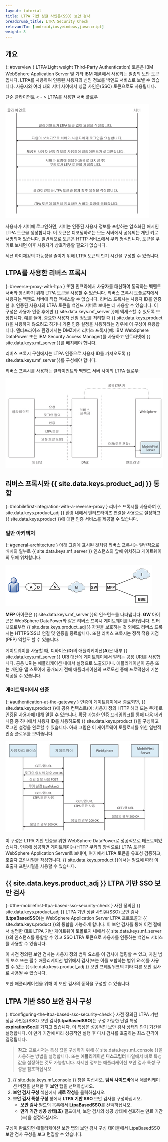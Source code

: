 ```yaml
---
layout: tutorial
title: LTPA 기반 싱글 사인온(SSO) 보안 검사
breadcrumb_title: LTPA Security Check
relevantTo: [android,ios,windows,javascript]
weight: 8
---
```

<!-- NLS_CHARSET=UTF-8 -->
## 개요
{: #overview }
LTPA(Light weight Third-Party Authentication) 토큰은 IBM WebSphere Application Server 및 기타 IBM 제품에서 사용되는 일종의 보안 토큰입니다. LTPA를 사용하여 인증된 사용자의 신임 정보를 백엔드 서비스로 보낼 수 있습니다. 사용자와 여러 대의 서버 사이에서 싱글 사인온(SSO) 토큰으로도 사용됩니다.

단순 클라이언트 < - > LTPA를 사용한 서버 플로우

![단순 LTPA 기반 클라이언트 <-> 서버 플로우](ltpa_simple_client_server.jpg)

사용자가 서버에 로그인하면, 서버는 인증된 사용자 정보를 포함하는 암호화된 해시인 LTPA 토큰을 생성합니다. 이 토큰은 디코딩하려는 모든 서버에서 공유되는 개인 키로 서명되어 있습니다. 일반적으로 토큰은 HTTP 서비스에서 쿠키 형식입니다. 토큰을 쿠키로 보내면 이후 사용자가 상호작용할 필요가 없습니다.

세션 하이재킹의 가능성을 줄이기 위해 LTPA 토큰의 만기 시간을 구성할 수 있습니다.

## LTPA를 사용한 리버스 프록시
{: #reverse-proxy-with-ltpa }
또한 인프라에서 사용자를 대신하여 동작하는 백엔드 서버와 통신하기 위해 LTPA 토큰을 사용할 수 있습니다. 리버스 프록시 토폴로지에서 사용자는 백엔드 서버에 직접 액세스할 수 없습니다. 리버스 프록시는 사용자 ID를 인증한 후 인증된 사용자의 LTPA 토큰을 백엔드 서버로 보내는 데 사용할 수 있습니다. 이 구성은 사용자 인증 후에만 {{ site.data.keys.mf_server }}에 액세스할 수 있도록 보장합니다. 예를 들어, 중요한 사용자 신임 정보를 처리할 때 {{ site.data.keys.product }}을 사용하지 않으려고 하거나 기존 인증 설정을 사용하려는 경우에 이 구성이 유용합니다. 엔터프라이즈 환경에서는 DMZ에서 리버스 프록시(예: IBM WebSphere DataPower 또는 IBM Security Access Manager)를 사용하고 인트라넷에 {{ site.data.keys.mf_server }}를 배치해야 합니다.

리버스 프록시 구현에서는 LTPA 인증으로 사용자 ID를 가져오도록 {{ site.data.keys.mf_server }}를 구성해야 합니다.

리버스 프록시를 사용하는 클라이언트와 백엔드 서버 사이의 LTPA 플로우:

![리버스 프록시 LTPA 플로우](ltpa_reverse_proxy.jpg)

## 리버스 프록시와 {{ site.data.keys.product_adj }} 통합
{: #mobilefirst-integration-with-a-reverse-proxy }
리버스 프록시를 사용하여 {{ site.data.keys.product_adj }} 환경 내에서 엔터프라이즈 연결을 사용으로 설정하고 {{ site.data.keys.product }}에 대한 인증 서비스를 제공할 수 있습니다.

### 일반 아키텍처
{: #general-architecture }
아래 그림에 표시된 것처럼 리버스 프록시는 일반적으로 배치의 일부로 {{ site.data.keys.mf_server }} 인스턴스의 앞에 위치하고 게이트웨이의 뒤에 위치합니다.

![ 리버스 프록시와 통합](reverse_proxy_integ.jpg)

**MFP** 아이콘은 {{ site.data.keys.mf_server }}의 인스턴스를 나타냅니다. **GW** 아이콘은 WebSphere DataPower와 같은 리버스 프록시 게이트웨이를 나타냅니다. 인터넷으로부터 {{ site.data.keys.product_adj }} 자원을 보호하는 것 외에도 리버스 프록시는 HTTPS(SSL) 연결 및 인증을 종료합니다. 또한 리버스 프록시는 정책 적용 지점(PEP) 역할도 할 수
있습니다.

게이트웨이를 사용할 때, 디바이스(**D**)의 애플리케이션(**A**)은 내부 {{ site.data.keys.mf_server }} URI 대신에 게이트웨이에서 알리는 공용 URI를 사용합니다. 공용 URI는 애플리케이션 내에서 설정으로 노출되거나. 애플리케이션이 공용 또는 개인용 앱 스토어에 공개되기 전에 애플리케이션의 프로모션 중에 프로덕션에 기본 제공될 수 있습니다.

### 게이트웨이에서 인증
{: #authentication-at-the-gateway }
인증이 게이트웨이에서 종료되면, {{ site.data.keys.product }}에 공유 컨텍스트(예: 사용자 정의 HTTP 헤더 또는 쿠키)로 인증된 사용자에 대해 알릴 수 있습니다. 확장 가능한 인증 프레임워크를 통해 다음 메커니즘 중 하나에서 사용자 ID를 사용하도록 {{ site.data.keys.product }}을 구성하고 로그인 설정을 완료할 수 있습니다. 아래 그림은 이 게이트웨이 토폴로지를 위한 일반적 인증 플로우를 보여줍니다.

![인증 플로우](mf_reverse_proxy_integ_authentication_flow.jpg)

이 구성은 LTPA 기반 인증을 위한 WebSphere DataPower로 성공적으로 테스트되었습니다. 인증에 성공하면 게이트웨이는(HTTP 쿠키의 양식으로) LTPA 토큰을 WebSphere Application Server로 보내며, 여기에서 LTPA 토큰을 유효성 검증하고, 호출자 프린시펄을 작성합니다. {{ site.data.keys.product }}에서는 필요에 따라 이 호출자 프린시펄을 사용할 수 있습니다.

##  {{ site.data.keys.product_adj }} LTPA 기반 SSO 보안 검사
{: #the-mobilefirst-ltpa-based-sso-security-check }
사전 정의된 {{ site.data.keys.product_adj }} LTPA 기반 싱글 사인온(SSO) 보안 검사(**LtpaBasedSSO**)는 WebSphere Application Server LTPA 프로토콜과 {{ site.data.keys.product }}의 통합을 가능하게 합니다. 이 보안 검사를 통해 이전 절에서 설명한 대로 LTPA 기반 게이트웨이 토폴로지 내에서 {{ site.data.keys.mf_server }}의 인스턴스를 통합할 수 있고 SSO LTPA 토큰으로 사용자를 인증하는 백엔드 서비스를 사용할 수 있습니다.

이 사전 정의된 보안 검사는 사용자 정의 범위 요소를 이 검사에 맵핑할 수 있고, 자원 범위 보호 또는 필수 애플리케이션 범위에서 검사(또는 이를 포함하는 범위 요소)를 사용할 수 있는 {{ site.data.keys.product_adj }} 보안 프레임워크의 기타 다른 보안 검사로 사용될 수 있습니다.

또한 애플리케이션을 위해 이 보안 검사의 동작을 구성할 수 있습니다.

## LTPA 기반 SSO 보안 검사 구성
{: #configuring-the-ltpa-based-sso-security-check }
사전 정의된 LTPA 기반 싱글 사인온(SSO) 보안 검사(**LtpaBasedSSO**)는 구성 가능한 단일 특성 **expirationSec**를 가지고 있습니다. 이 특성은 성공적인 보안 검사 상태의 만기 기간을 설정합니다. 이 만기 기간에 따라 성공적인 실행 후 다시 검사를 호출하는 최소 간격이 결정됩니다.

> **참고:** 프로시저는 특성 값을 구성하기 위해 {{ site.data.keys.mf_console }}을 사용하는 방법을 설명합니다. 또는 **애플리케이션 디스크립터** 파일에서 바로 특성 값을 설정하는 것도 가능합니다. 자세한 정보는 애플리케이션 보안 검사 특성 구성을 참조하십시오.

1. {{ site.data.keys.mf_console }} 창을 여십시오. **탐색 사이드바**에서 애플리케이션 버전을 선택한 후 **보안** 탭을 선택하십시오.
2. **보안 검사 구성** 섹션에서 **새로 작성**을 클릭하십시오.
3. **보안 검사 특성 구성** 창에서 **LTPA 기반 SSO** 보안 검사를 구성하십시오.
    * **보안 검사** 필드의 목록에서 **LtpaBasedSSO**를 선택하십시오.
    * **만기 기간 성공 상태(초)** 필드에서, 보안 검사의 성공 상태에 선호하는 만료 기간(초)을 설정하십시오.

구성이 완료되면 애플리케이션 보안 탭의 보안 검사 구성 테이블에서 LtpaBasedSSO 보안 검사 구성을 보고 편집할 수 있습니다.
